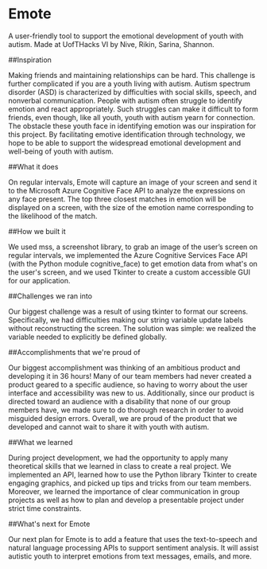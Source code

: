 # Emote
A user-friendly tool to support the emotional development of youth with autism. Made at UofTHacks VI by Nive, Rikin, Sarina, Shannon.

##Inspiration

Making friends and maintaining relationships can be hard. This challenge is further complicated if you are a youth living with autism. Autism spectrum disorder (ASD) is characterized by difficulties with social skills, speech, and nonverbal communication. People with autism often struggle to identify emotion and react appropriately. Such struggles can make it difficult to form friends, even though, like all youth, youth with autism yearn for connection. The obstacle these youth face in identifying emotion was our inspiration for this project. By facilitating emotive identification through technology, we hope to be able to support the widespread emotional development and well-being of youth with autism.

##What it does

On regular intervals, Emote will capture an image of your screen and send it to the Microsoft Azure Cognitive Face API to analyze the expressions on any face present. The top three closest matches in emotion will be displayed on a screen, with the size of the emotion name corresponding to the likelihood of the match.

##How we built it

We used mss, a screenshot library, to grab an image of the user’s screen on regular intervals, we implemented the Azure Cognitive Services Face API (with the Python module cognitive_face) to get emotion data from what's on the user's screen, and we used Tkinter to create a custom accessible GUI for our application.

##Challenges we ran into

Our biggest challenge was a result of using tkinter to format our screens. Specifically, we had difficulties making our string variable update labels without reconstructing the screen. The solution was simple: we realized the variable needed to explicitly be defined globally.

##Accomplishments that we're proud of

Our biggest accomplishment was thinking of an ambitious product and developing it in 36 hours! Many of our team members had never created a product geared to a specific audience, so having to worry about the user interface and accessibility was new to us. Additionally, since our product is directed toward an audience with a disability that none of our group members have, we made sure to do thorough research in order to avoid misguided design errors. Overall, we are proud of the product that we developed and cannot wait to share it with youth with autism.

##What we learned

During project development, we had the opportunity to apply many theoretical skills that we learned in class to create a real project. We implemented an API, learned how to use the Python library Tkinter to create engaging graphics, and picked up tips and tricks from our team members. Moreover, we learned the importance of clear communication in group projects as well as how to plan and develop a presentable project under strict time constraints.

##What's next for Emote

Our next plan for Emote is to add a feature that uses the text-to-speech and natural language processing APIs to support sentiment analysis. It will assist autistic youth to interpret emotions from text messages, emails, and more.
